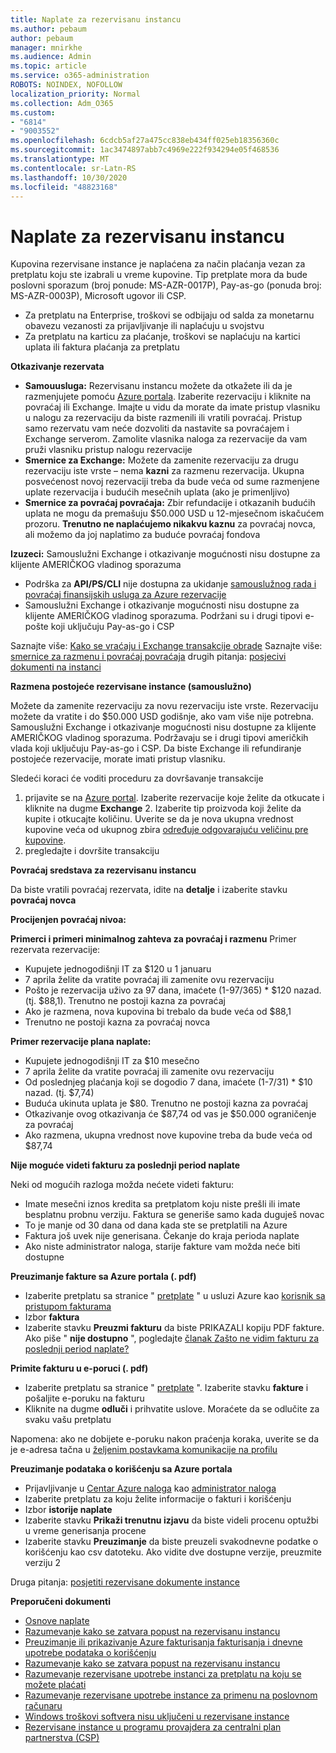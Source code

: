 ```yaml
---
title: Naplate za rezervisanu instancu
ms.author: pebaum
author: pebaum
manager: mnirkhe
ms.audience: Admin
ms.topic: article
ms.service: o365-administration
ROBOTS: NOINDEX, NOFOLLOW
localization_priority: Normal
ms.collection: Adm_O365
ms.custom:
- "6814"
- "9003552"
ms.openlocfilehash: 6cdcb5af27a475cc838eb434ff025eb18356360c
ms.sourcegitcommit: 1ac3474897abb7c4969e222f934294e05f468536
ms.translationtype: MT
ms.contentlocale: sr-Latn-RS
ms.lasthandoff: 10/30/2020
ms.locfileid: "48823168"
---
```

# <a name="billing-for-reserved-instance-purchase"></a>Naplate za rezervisanu instancu

Kupovina rezervisane instance je naplaćena za način plaćanja vezan za pretplatu koju ste izabrali u vreme kupovine. Tip pretplate mora da bude poslovni sporazum (broj ponude: MS-AZR-0017P), Pay-as-go (ponuda broj: MS-AZR-0003P), Microsoft ugovor ili CSP.

- Za pretplatu na Enterprise, troškovi se odbijaju od salda za monetarnu obavezu vezanosti za prijavljivanje ili naplaćuju u svojstvu
- Za pretplatu na karticu za plaćanje, troškovi se naplaćuju na kartici uplata ili faktura plaćanja za pretplatu

**Otkazivanje rezervata**

- **Samouusluga:** Rezervisanu instancu možete da otkažete ili da je razmenjujete pomoću [Azure portala](https://portal.azure.com/#blade/Microsoft_Azure_Reservations/ReservationsBrowseBlade). Izaberite rezervaciju i kliknite na povraćaj ili Exchange. Imajte u vidu da morate da imate pristup vlasniku u nalogu za rezervaciju da biste razmenili ili vratili povraćaj. Pristup samo rezervatu vam neće dozvoliti da nastavite sa povraćajem i Exchange serverom. Zamolite vlasnika naloga za rezervacije da vam pruži vlasniku pristup nalogu rezervacije
- **Smernice za Exchange:** Možete da zamenite rezervaciju za drugu rezervaciju iste vrste – nema **kazni** za razmenu rezervacija. Ukupna posvećenost novoj rezervaciji treba da bude veća od sume razmenjene uplate rezervacija i budućih mesečnih uplata (ako je primenljivo)
- **Smernice za povraćaj povraćaja:** Zbir refundacije i otkazanih budućih uplata ne mogu da premašuju $50.000 USD u 12-mjesečnom iskačućem prozoru. **Trenutno ne naplaćujemo nikakvu kaznu** za povraćaj novca, ali možemo da joj naplatimo za buduće povraćaj fondova

**Izuzeci:** Samouslužni Exchange i otkazivanje mogućnosti nisu dostupne za klijente AMERIČKOG vladinog sporazuma

- Podrška za **API/PS/CLI** nije dostupna za ukidanje [samouslužnog rada i povraćaj finansijskih usluga za Azure rezervacije](https://docs.microsoft.com/azure/cost-management-billing/reservations/exchange-and-refund-azure-reservations?WT.mc_id=Portal-Microsoft_Azure_Support)
- Samouslužni Exchange i otkazivanje mogućnosti nisu dostupne za klijente AMERIČKOG vladinog sporazuma. Podržani su i drugi tipovi e-pošte koji uključuju Pay-as-go i CSP

Saznajte više: [Kako se vraćaju i Exchange transakcije obrade](https://docs.microsoft.com/azure/billing/billing-azure-reservations-self-service-exchange-and-refund?WT.mc_id=Portal-Microsoft_Azure_Support#how-return-and-exchange-transactions-are-processed) Saznajte više: [smernice za razmenu i povraćaj povraćaja](https://docs.microsoft.com/azure/billing/billing-azure-reservations-self-service-exchange-and-refund?WT.mc_id=Portal-Microsoft_Azure_Support#exchange-policies) drugih pitanja: [posjecivi dokumenti na instanci](https://docs.microsoft.com/azure/billing/billing-save-compute-costs-reservations?WT.mc_id=Portal-Microsoft_Azure_Support)

**Razmena postojeće rezervisane instance (samouslužno)**

Možete da zamenite rezervaciju za novu rezervaciju iste vrste. Rezervaciju možete da vratite i do $50.000 USD godišnje, ako vam više nije potrebna. Samouslužni Exchange i otkazivanje mogućnosti nisu dostupne za klijente AMERIČKOG vladinog sporazuma. Podržavaju se i drugi tipovi američkih vlada koji uključuju Pay-as-go i CSP. Da biste Exchange ili refundiranje postojeće rezervacije, morate imati pristup vlasniku.

Sledeći koraci će voditi proceduru za dovršavanje transakcije

1. prijavite se na [Azure portal](https://portal.azure.com/#blade/Microsoft_Azure_Reservations/ReservationsBrowseBlade). Izaberite rezervacije koje želite da otkucate i kliknite na dugme **Exchange** 2. Izaberite tip proizvoda koji želite da kupite i otkucajte količinu. Uverite se da je nova ukupna vrednost kupovine veća od ukupnog zbira [određuje odgovarajuću veličinu pre kupovine](https://docs.microsoft.com/azure/virtual-machines/windows/prepay-reserved-vm-instances?WT.mc_id=Portal-Microsoft_Azure_Support#determine-the-right-vm-size-before-you-buy).
3. pregledajte i dovršite transakciju

**Povraćaj sredstava za rezervisanu instancu**

Da biste vratili povraćaj rezervata, idite na **detalje** i izaberite stavku **povraćaj novca**

**Procijenjen povraćaj nivoa:**

**Primerci i primeri minimalnog zahteva za povraćaj i razmenu** Primer rezervata rezervacije:

- Kupujete jednogodišnji IT za $120 u 1 januaru
- 7 aprila želite da vratite povraćaj ili zamenite ovu rezervaciju
- Pošto je rezervacija uživo za 97 dana, imaćete (1-97/365) * $120 nazad. (tj. $88,1). Trenutno ne postoji kazna za povraćaj
- Ako je razmena, nova kupovina bi trebalo da bude veća od $88,1
- Trenutno ne postoji kazna za povraćaj novca

**Primer rezervacije plana naplate:**

- Kupujete jednogodišnji IT za $10 mesečno
- 7 aprila želite da vratite povraćaj ili zamenite ovu rezervaciju
- Od poslednjeg plaćanja koji se dogodio 7 dana, imaćete (1-7/31) * $10 nazad. (tj. $7,74)
- Buduća ukinuta uplata je $80. Trenutno ne postoji kazna za povraćaj
- Otkazivanje ovog otkazivanja će $87,74 od vas je $50.000 ograničenje za povraćaj
- Ako razmena, ukupna vrednost nove kupovine treba da bude veća od $87,74

**Nije moguće videti fakturu za poslednji period naplate**

Neki od mogućih razloga možda nećete videti fakturu:

- Imate mesečni iznos kredita sa pretplatom koju niste prešli ili imate besplatnu probnu verziju. Faktura se generiše samo kada duguješ novac
- To je manje od 30 dana od dana kada ste se pretplatili na Azure
- Faktura još uvek nije generisana. Čekanje do kraja perioda naplate
- Ako niste administrator naloga, starije fakture vam možda neće biti dostupne

**Preuzimanje fakture sa Azure portala (. pdf)**

- Izaberite pretplatu sa stranice " [pretplate](https://portal.azure.com/#blade/Microsoft_Azure_Billing/SubscriptionsBlade) " u usluzi Azure kao [korisnik sa pristupom fakturama](https://docs.microsoft.com/azure/billing/billing-manage-access?WT.mc_id=Portal-Microsoft_Azure_Support)
- Izbor **faktura**
- Izaberite stavku **Preuzmi fakturu** da biste PRIKAZALI kopiju PDF fakture. Ako piše " **nije dostupno** ", pogledajte [članak Zašto ne vidim fakturu za poslednji period naplate?](https://docs.microsoft.com/azure/billing/billing-download-azure-invoice-daily-usage-date?WT.mc_id=Portal-Microsoft_Azure_Support#noinvoice)

**Primite fakturu u e-poruci (. pdf)**

- Izaberite pretplatu sa stranice " [pretplate](https://portal.azure.com/#blade/Microsoft_Azure_Billing/SubscriptionsBlade) ". Izaberite stavku **fakture** i pošaljite e-poruku na fakturu
- Kliknite na dugme **odluči** i prihvatite uslove. Moraćete da se odlučite za svaku vašu pretplatu

Napomena: ako ne dobijete e-poruku nakon praćenja koraka, uverite se da je e-adresa tačna u [željenim postavkama komunikacije na profilu](https://account.windowsazure.com/profile)

**Preuzimanje podataka o korišćenju sa Azure portala**

- Prijavljivanje u [Centar Azure naloga](https://account.windowsazure.com/Subscriptions) kao [administrator naloga](https://docs.microsoft.com/azure/billing/billing-subscription-transfer?WT.mc_id=Portal-Microsoft_Azure_Support#whoisaa)
- Izaberite pretplatu za koju želite informacije o fakturi i korišćenju
- Izbor **istorije naplate**
- Izaberite stavku **Prikaži trenutnu izjavu** da biste videli procenu optužbi u vreme generisanja procene
- Izaberite stavku **Preuzimanje** da biste preuzeli svakodnevne podatke o korišćenju kao csv datoteku. Ako vidite dve dostupne verzije, preuzmite verziju 2

Druga pitanja: [posjetiti rezervisane dokumente instance](https://docs.microsoft.com/azure/billing/billing-save-compute-costs-reservations?WT.mc_id=Portal-Microsoft_Azure_Support)

**Preporučeni dokumenti**

- [Osnove naplate](https://docs.microsoft.com/partner-center/billing-basics/?WT.mc_id=Portal-Microsoft_Azure_Support)
- [Razumevanje kako se zatvara popust na rezervisanu instancu](https://docs.microsoft.com/azure/billing/billing-understand-vm-reservation-charges/?WT.mc_id=Portal-Microsoft_Azure_Support)
- [Preuzimanje ili prikazivanje Azure fakturisanja fakturisanja i dnevne upotrebe podataka o korišćenju](https://docs.microsoft.com/azure/billing/billing-download-azure-invoice-daily-usage-date?WT.mc_id=Portal-Microsoft_Azure_Support)
- [Razumevanje kako se zatvara popust na rezervisanu instancu](https://docs.microsoft.com/azure/billing/billing-understand-vm-reservation-charges/?WT.mc_id=Portal-Microsoft_Azure_Support)
- [Razumevanje rezervisane upotrebe instanci za pretplatu na koju se možete plaćati](https://docs.microsoft.com/azure/billing/billing-understand-reserved-instance-usage/?WT.mc_id=Portal-Microsoft_Azure_Support)
- [Razumevanje rezervisane upotrebe instance za primenu na poslovnom računaru](https://docs.microsoft.com/azure/billing/billing-understand-reserved-instance-usage-ea/?WT.mc_id=Portal-Microsoft_Azure_Support)
- [Windows troškovi softvera nisu uključeni u rezervisane instance](https://docs.microsoft.com/azure/billing/billing-reserved-instance-windows-software-costs/?WT.mc_id=Portal-Microsoft_Azure_Support)
- [Rezervisane instance u programu provajdera za centralni plan partnerstva (CSP)](https://docs.microsoft.com/partner-center/azure-reservations/?WT.mc_id=Portal-Microsoft_Azure_Support)
